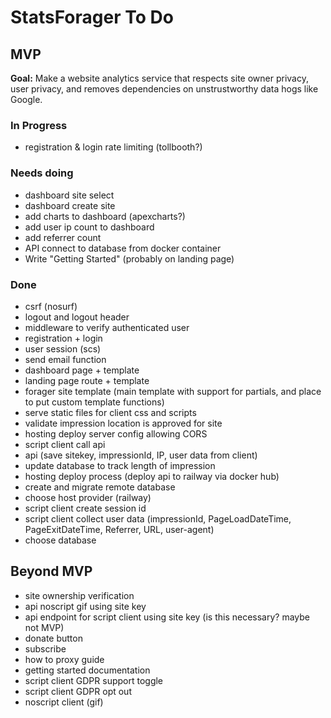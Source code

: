 # StatsForager To Do

## MVP
**Goal:** Make a website analytics service that respects site owner privacy, user privacy,
and removes dependencies on unstrustworthy data hogs like Google.

### In Progress
- registration & login rate limiting (tollbooth?)

### Needs doing
- dashboard site select
- dashboard create site
- add charts to dashboard (apexcharts?)
- add user ip count to dashboard
- add referrer count
- API connect to database from docker container
- Write "Getting Started" (probably on landing page)

### Done
- csrf (nosurf)
- logout and logout header
- middleware to verify authenticated user
- registration + login
- user session (scs)
- send email function
- dashboard page + template
- landing page route + template
- forager site template (main template with support for partials, and place to put custom template functions)
- serve static files for client css and scripts
- validate impression location is approved for site
- hosting deploy server config allowing CORS
- script client call api
- api (save sitekey, impressionId, IP, user data from client)
- update database to track length of impression
- hosting deploy process (deploy api to railway via docker hub)
- create and migrate remote database
- choose host provider (railway)
- script client create session id
- script client collect user data (impressionId, PageLoadDateTime, PageExitDateTime, Referrer, URL, user-agent)
- choose database

## Beyond MVP
- site ownership verification
- api noscript gif using site key
- api endpoint for script client using site key (is this necessary? maybe not MVP)
- donate button
- subscribe
- how to proxy guide
- getting started documentation
- script client GDPR support toggle
- script client GDPR opt out
- noscript client (gif)
